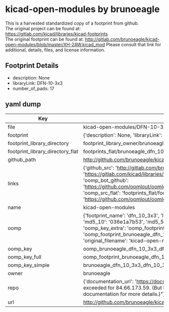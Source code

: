 # kicad-open-modules by brunoeagle  
This is a harvested standardized copy of a footprint from github.  
The original project can be found at:  
https://gitlab.com/kicad/libraries/kicad-footprints  
The original footprint can be found at:
http://gitlab.com/brunoeagle/kicad-open-modules/blob/master/XH-2AW.kicad_mod
Please consult that link for additional, details, files, and license information.  
## Footprint Details
* description: None  
* libraryLink: DFN-10-3x3  
* number_of_pads: 17  
## yaml dump  
| Key | Value |  
| --- | --- |  
| file | kicad-open-modules/DFN-10-3x3.kicad_mod |  
| footprint | {'description': None, 'libraryLink': 'DFN-10-3x3', 'number_of_pads': 17} |  
| footprint_library_directory | footprint_library_owner/brunoeagle_kicad-open-modules |  
| footprint_library_directory_flat | footprints_flat/brunoeagle_dfn_10_3x3_dfn_10_3x3/working |  
| github_path | http://github.com/brunoeagle/kicad-open-modules/blob/master/DFN-10-3x3.kicad_mod |  
| links | {'github_src': 'http://gitlab.com/brunoeagle/kicad-open-modules/blob/master/XH-2AW.kicad_mod', 'github_src_repo': 'https://gitlab.com/kicad/libraries/kicad-footprints', 'oomp_bot': 'footprints/brunoeagle_dfn_10_3x3_dfn_10_3x3/working', 'oomp_bot_github': 'https://github.com/oomlout/oomlout_oomp_footprint_bot/tree/main/footprints/brunoeagle_dfn_10_3x3_dfn_10_3x3/working', 'oomp_src_flat': 'footprints_flat/footprints_flat/brunoeagle_dfn_10_3x3_dfn_10_3x3/working', 'oomp_src_flat_github': 'https://github.com/oomlout/oomlout_oomp_footprint_src/tree/main/footprints_flat/brunoeagle_dfn_10_3x3_dfn_10_3x3/working'} |  
| name | kicad-open-modules |  
| oomp | {'footprint_name': 'dfn_10_3x3', 'library_name': 'dfn_10_3x3_kicad_mod', 'md5': '036e1a7b536b314c5b49e2189c62bd34', 'md5_10': '036e1a7b53', 'md5_5': '036e1', 'md5_6': '036e1a', 'oomp_key': 'oomp_brunoeagle_dfn_10_3x3_dfn_10_3x3', 'oomp_key_extra': 'oomp_footprint_brunoeagle_dfn_10_3x3_dfn_10_3x3', 'oomp_key_full': 'oomp_footprint_brunoeagle_dfn_10_3x3_dfn_10_3x3_036e1a', 'oomp_key_simple': 'brunoeagle_dfn_10_3x3_dfn_10_3x3', 'original_filename': 'kicad-open-modules/DFN-10-3x3.kicad_mod', 'owner_name': 'brunoeagle'} |  
| oomp_key | oomp_brunoeagle_dfn_10_3x3_dfn_10_3x3 |  
| oomp_key_full | oomp_footprint_brunoeagle_dfn_10_3x3_dfn_10_3x3 |  
| oomp_key_simple | brunoeagle_dfn_10_3x3_dfn_10_3x3 |  
| owner | brunoeagle |  
| repo | {'documentation_url': 'https://docs.github.com/rest/overview/resources-in-the-rest-api#rate-limiting', 'message': "API rate limit exceeded for 84.66.173.59. (But here's the good news: Authenticated requests get a higher rate limit. Check out the documentation for more details.)"} |  
| url | http://github.com/brunoeagle/kicad-open-modules |  

